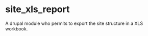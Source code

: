 site_xls_report
===============

A drupal module who permits to export the site structure in a XLS workbook.
